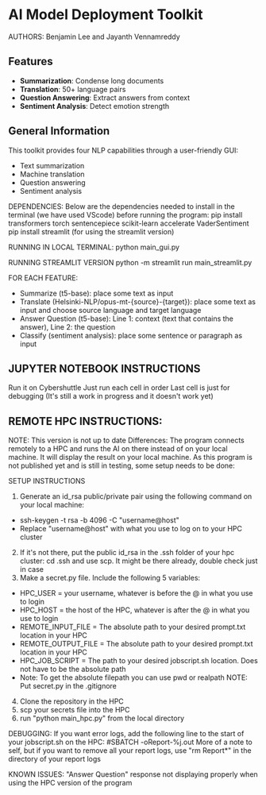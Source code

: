 # AI Model Deployment Toolkit
AUTHORS: Benjamin Lee and Jayanth Vennamreddy

## Features
- **Summarization**: Condense long documents
- **Translation**: 50+ language pairs
- **Question Answering**: Extract answers from context
- **Sentiment Analysis**: Detect emotion strength

## General Information
This toolkit provides four NLP capabilities through a user-friendly GUI:
- Text summarization
- Machine translation
- Question answering
- Sentiment analysis


DEPENDENCIES: 
Below are the dependencies needed to install in the terminal (we have used VScode) before running the program:
pip install transformers torch sentencepiece scikit-learn accelerate VaderSentiment
pip install streamlit (for using the streamlit version)

RUNNING IN LOCAL TERMINAL:
python main_gui.py

RUNNING STREAMLIT VERSION
python -m streamlit run main_streamlit.py

FOR EACH FEATURE:
- Summarize (t5-base): place some text as input
- Translate (Helsinki-NLP/opus-mt-{source}-{target}): place some text as input and choose source language and target language
- Answer Question (t5-base): Line 1: context (text that contains the answer), Line 2: the question
- Classify (sentiment analysis): place some sentence or paragraph as input

## JUPYTER NOTEBOOK INSTRUCTIONS
Run it on Cybershuttle
Just run each cell in order
Last cell is just for debugging
(It's still a work in progress and it doesn't work yet)

## REMOTE HPC INSTRUCTIONS:
NOTE: This version is not up to date
Differences: The program connects remotely to a HPC and runs the AI on there instead of on your local machine. 
It will display the result on your local machine.
As this program is not published yet and is still in testing, some setup needs to be done:

SETUP INSTRUCTIONS
1. Generate an id_rsa public/private pair using the following command on your local machine:
- ssh-keygen -t rsa -b 4096 -C "username@host"
- Replace "username@host" with what you use to log on to your HPC cluster
2. If it's not there, put the public id_rsa in the .ssh folder of your hpc cluster: cd .ssh and use scp. It might be there already, double check just in case
3. Make a secret.py file.
Include the following 5 variables:
- HPC_USER = your username, whatever is before the @ in what you use to login
- HPC_HOST = the host of the HPC, whatever is after the @ in what you use to login
- REMOTE_INPUT_FILE = The absolute path to your desired prompt.txt location in your HPC
- REMOTE_OUTPUT_FILE = The absolute path to your desired prompt.txt location in your HPC
- HPC_JOB_SCRIPT = The path to your desired jobscript.sh location. Does not have to be the absolute path
- Note: To get the absolute filepath you can use pwd or realpath
NOTE: Put secret.py in the .gitignore
4. Clone the repository in the HPC
5. scp your secrets file into the HPC
6. run "python main_hpc.py" from the local directory

DEBUGGING:
If you want error logs, add the following line to the start of your jobscript.sh on the HPC:
#SBATCH -oReport-%j.out
More of a note to self, but if you want to remove all your report logs, use "rm Report*" in the directory of your report logs

KNOWN ISSUES:
"Answer Question" response not displaying properly when using the HPC version of the program
